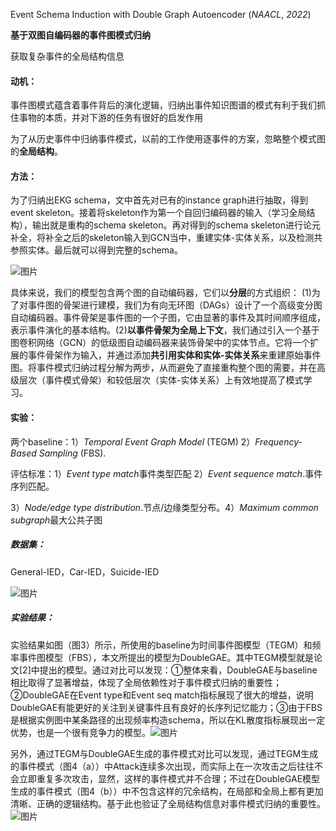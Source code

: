 Event Schema Induction with Double Graph Autoencoder (*NAACL*, *2022*)

**基于双图自编码器的事件图模式归纳**

获取复杂事件的全局结构信息

#### 动机：

事件图模式蕴含着事件背后的演化逻辑，归纳出事件知识图谱的模式有利于我们抓住事物的本质，并对下游的任务有很好的启发作用

为了从历史事件中归纳事件模式，以前的工作使用逐事件的方案，忽略整个模式图的**全局结构**。

#### 方法：

为了归纳出EKG schema，文中首先对已有的instance graph进行抽取，得到event skeleton。接着将skeleton作为第一个自回归编码器的输入（学习全局结构），输出就是重构的schema skeleton。再对得到的schema skeleton进行论元补全，将补全之后的skeleton输入到GCN当中，重建实体-实体关系，以及检测共参照实体。最后就可以得到完整的schema。

![图片](https://mmbiz.qpic.cn/sz_mmbiz_png/7FDdzianu7mKUEtvXSXVK3OibBt2YHGwEAvb7F0JtC1Zk31zoVLPZIlQBIsCOQhZdPDxMUDy2uDiaWAHbhBlxFvFw/640?wx_fmt=png&wxfrom=5&wx_lazy=1&wx_co=1)

具体来说，我们的模型包含两个图的自动编码器，它们以**分层**的方式组织： (1)为了对事件图的骨架进行建模，我们为有向无环图（DAGs）设计了一个高级变分图自动编码器。事件骨架是事件图的一个子图，它由显著的事件及其时间顺序组成，表示事件演化的基本结构。(2)**以事件骨架为全局上下文**，我们通过引入一个基于图卷积网络（GCN）的低级图自动编码器来装饰骨架中的实体节点。它将一个扩展的事件骨架作为输入，并通过添加**共引用实体和实体-实体关系**来重建原始事件图。将事件模式归纳过程分解为两步，从而避免了直接重构整个图的需要，并在高级层次（事件模式骨架）和较低层次（实体-实体关系）上有效地提高了模式学习。

#### 实验：

两个baseline：1）*Temporal Event Graph Model* (TEGM) 2）*Frequency-Based Sampling* (FBS).

评估标准：1）*Event type match*事件类型匹配 2）*Event sequence match*.事件序列匹配。

3）*Node/edge type distribution*.节点/边缘类型分布。4）*Maximum common subgraph*最大公共子图

##### 数据集：

General-IED，Car-IED，Suicide-IED

![图片](https://mmbiz.qpic.cn/sz_mmbiz_png/7FDdzianu7mKUEtvXSXVK3OibBt2YHGwEA7H74JTVGMA1PDQ92U98zJRd0gBGIUF2A46hEl7SW2Q17ibkcFCqgBuA/640?wx_fmt=png&wxfrom=5&wx_lazy=1&wx_co=1)

##### 实验结果：

实验结果如图（图3）所示，所使用的baseline为时间事件图模型（TEGM）和频率事件图模型（FBS），本文所提出的模型为DoubleGAE。其中TEGM模型就是论文[2]中提出的模型。通过对比可以发现：①整体来看，DoubleGAE与baseline相比取得了显著增益，体现了全局依赖性对于事件模式归纳的重要性；②DoubleGAE在Event type和Event seq match指标展现了很大的增益，说明DoubleGAE有能更好的关注到关键事件且有良好的长序列记忆能力；③由于FBS是根据实例图中某条路径的出现频率构造schema，所以在KL散度指标展现出一定优势，也是一个很有竞争力的模型。![图片](https://mmbiz.qpic.cn/sz_mmbiz_png/7FDdzianu7mKUEtvXSXVK3OibBt2YHGwEA44vrDqozETRZRibcSEwuFicPia6V8kHherQUgXWmlZ0thmlhNTZKKuHfQ/640?wx_fmt=png&wxfrom=5&wx_lazy=1&wx_co=1)

另外，通过TEGM与DoubleGAE生成的事件模式对比可以发现，通过TEGM生成的事件模式（图4（a））中Attack连续多次出现，而实际上在一次攻击之后往往不会立即重复多次攻击，显然，这样的事件模式并不合理；不过在DoubleGAE模型生成的事件模式（图4（b））中不包含这样的冗余结构，在局部和全局上都有更加清晰、正确的逻辑结构。基于此也验证了全局结构信息对事件模式归纳的重要性。![图片](https://mmbiz.qpic.cn/sz_mmbiz_png/7FDdzianu7mKUEtvXSXVK3OibBt2YHGwEA7gdSicbABtHa5mXtoKyAr6axXuVkxsksiaeO0o0JtmVPNexNMmR3edyQ/640?wx_fmt=png&wxfrom=5&wx_lazy=1&wx_co=1)